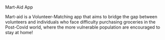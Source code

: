 Mart-Aid App

Mart-aid is a Volunteer-Matching app that aims to bridge the gap between volunteers and individuals who face difficulty purchasing groceries in the Post-Covid world, 
where the more vulnerable population are encouraged to stay at home!